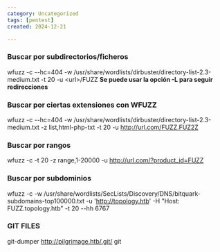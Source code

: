 ```yaml
---
category: Uncategorized
tags: [pentest]
created: 2024-12-21

---
```

### Buscar por subdirectorios/ficheros
wfuzz -c --hc=404 -w /usr/share/wordlists/dirbuster/directory-list-2.3-medium.txt -t 20 -u \<url\>/FUZZ
**Se puede usar la opción -L para seguir redirecciones**

### Buscar por ciertas extensiones con WFUZZ
wfuzz -c --hc=404 -w /usr/share/wordlists/dirbuster/directory-list-2.3-medium.txt -z list,html-php-txt -t 20 -u http://url.com/FUZZ.FUZ2Z 


### Buscar por rangos
wfuzz -c -t 20 -z range,1-20000 -u http://url.com/?product_id=FUZZ


### Buscar por subdominios
wfuzz -c -w /usr/share/wordlists/SecLists/Discovery/DNS/bitquark-subdomains-top100000.txt -u 'http://topology.htb' -H "Host: FUZZ.topology.htb" -t 20 --hh 6767


### GIT FILES

git-dumper http://pilgrimage.htb/.git/ git